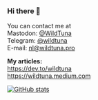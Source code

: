 ### Hi there 👋

You can contact me at     
Mastodon: [@WildTuna](https://social.exo.icu/@wildtuna)     
Telegram: [@wildtuna](https://t.me/wildtuna)    
E-mail: nl@wildtuna.pro      

**My articles:**    
https://dev.to/wildtuna    
https://wildtuna.medium.com

[![GitHub stats](https://github-readme-stats.vercel.app/api?username=iamwildtuna&show_icons=true&theme=buefy)](https://github.com/anuraghazra/github-readme-stats)

